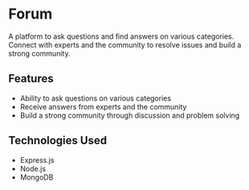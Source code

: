 # Forum

A platform to ask questions and find answers on various categories. Connect with experts and the community to resolve issues and build a strong community.

## Features
- Ability to ask questions on various categories 
- Receive answers from experts and the community 
- Build a strong community through discussion and problem solving 

## Technologies Used
- Express.js
- Node.js
- MongoDB
